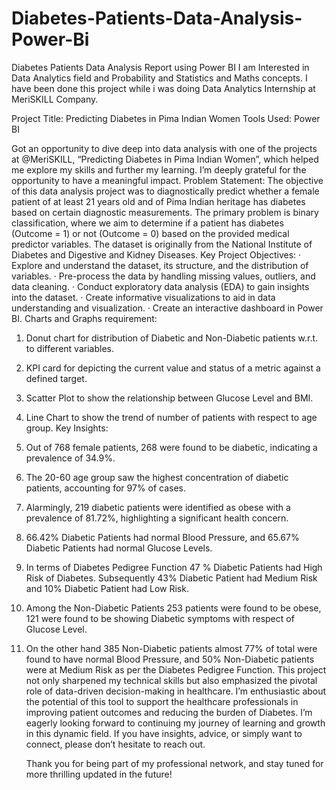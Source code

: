# Diabetes-Patients-Data-Analysis-Power-Bi
Diabetes Patients Data Analysis Report using Power BI
I am Interested in Data Analytics field and Probability and Statistics and Maths concepts.
I have been done this project while i was doing Data Analytics Internship at MeriSKILL Company.

Project Title: Predicting Diabetes in Pima Indian Women
Tools Used: Power BI

Got an opportunity to dive deep into data analysis with one of the projects at @MeriSKILL, “Predicting Diabetes in Pima Indian Women”, which helped me explore my skills and further my learning. I’m deeply grateful for the opportunity to have a meaningful impact.
Problem Statement:
The objective of this data analysis project was to diagnostically predict whether a female patient of at least 21 years old and of Pima Indian heritage has diabetes based on certain diagnostic measurements. The primary problem is binary classification, where we aim to determine if a patient has diabetes (Outcome = 1) or not (Outcome = 0) based on the provided medical predictor variables. The dataset is originally from the National Institute of Diabetes and Digestive and Kidney Diseases.
Key Project Objectives:
·      Explore and understand the dataset, its structure, and the distribution of variables.
·      Pre-process the data by handling missing values, outliers, and data cleaning.
·      Conduct exploratory data analysis (EDA) to gain insights into the dataset.
·      Create informative visualizations to aid in data understanding and visualization.
·      Create an interactive dashboard in Power BI.
Charts and Graphs requirement:
1.    Donut chart for distribution of Diabetic and Non-Diabetic patients w.r.t. to different variables.
2.    KPI card for depicting the current value and status of a metric against a defined target.
3.    Scatter Plot to show the relationship between Glucose Level and BMI.
4.    Line Chart to show the trend of number of patients with respect to age group.
Key Insights:
1.    Out of 768 female patients, 268 were found to be diabetic, indicating a prevalence of 34.9%.
2.    The 20-60 age group saw the highest concentration of diabetic patients, accounting for 97% of cases.
3.    Alarmingly, 219 diabetic patients were identified as obese with a prevalence of 81.72%, highlighting a significant health concern.
4.    66.42% Diabetic Patients had normal Blood Pressure, and 65.67% Diabetic Patients had normal Glucose Levels.
5.    In terms of Diabetes Pedigree Function 47 % Diabetic Patients had High Risk of Diabetes. Subsequently 43% Diabetic Patient had Medium Risk and 10% Diabetic 
      Patient had Low Risk.
6.    Among the Non-Diabetic Patients 253 patients were found to be obese, 121 were found to be showing Diabetic symptoms with respect of Glucose Level.
7.    On the other hand 385 Non-Diabetic patients almost 77% of total were found to have normal Blood Pressure, and 50% Non-Diabetic patients were at Medium Risk 
      as per the Diabetes Pedigree Function.
      This project not only sharpened my technical skills but also emphasized the pivotal role of data-driven decision-making in healthcare. I’m enthusiastic about 
      the potential of this tool to support the healthcare professionals in improving patient outcomes and reducing the burden of Diabetes.
      I’m eagerly looking forward to continuing my journey of learning and growth in this dynamic field. If you have insights, advice, or simply want to connect, 
      please don’t hesitate to reach out.
 
      Thank you for being part of my professional network, and stay tuned for more thrilling updated in the future!
 
